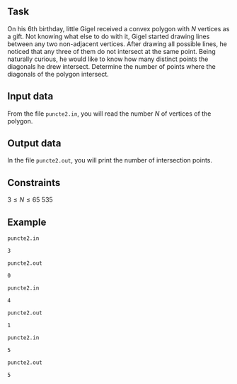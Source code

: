 ## Task

On his 6th birthday, little Gigel received a convex polygon with $N$ vertices as a gift. Not knowing what else to do with it, Gigel started drawing lines between any two non-adjacent vertices. After drawing all possible lines, he noticed that any three of them do not intersect at the same point. Being naturally curious, he would like to know how many distinct points the diagonals he drew intersect. Determine the number of points where the diagonals of the polygon intersect.

## Input data

From the file `puncte2.in`, you will read the number $N$ of vertices of the polygon.

## Output data

In the file `puncte2.out`, you will print the number of intersection points.

## Constraints

$3 \leq N \leq 65 \ 535$

## Example

`puncte2.in`
```plaintext
3
```

`puncte2.out`
```plaintext
0
```

`puncte2.in`
```plaintext
4
```

`puncte2.out`
```plaintext
1
```

`puncte2.in`
```plaintext
5
```

`puncte2.out`
```plaintext
5
```